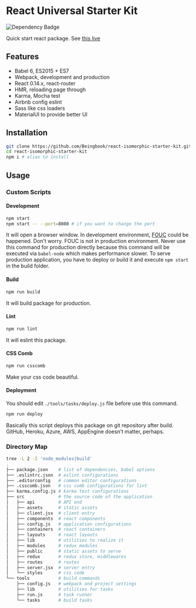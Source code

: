 # React Universal Starter Kit
![Dependency Badge](https://david-dm.org/Beingbook/react-universal-starter-kit.svg)

Quick start react package. See [this live](http://react-isomorphic.herokuapp.com/)

## Features

* Babel 6, ES2015 + ES7
* Webpack, development and production
* React 0.14.x, react-router
* HMR, reloading page through
* Karma, Mocha test
* Airbnb config eslint
* Sass like css loaders
* MaterialUI to provide better UI

## Installation

```sh
git clone https://github.com/Beingbook/react-isomorphic-starter-kit.git
cd react-isomorphic-starter-kit
npm i # alias to install
```

## Usage

### Custom Scripts

#### Development

```sh
npm start
npm start -- --port=8080 # if you want to change the port
```

It will open a browser window.
In development environment, [FOUC](https://en.wikipedia.org/wiki/Flash_of_unstyled_content) could be happened.
Don't worry. FOUC is not in production environment.
Never use this command for production directly because this command will be executed via `babel-node` which makes performance slower.
To serve production application, you have to deploy or build it and execute `npm start` in the build folder.

#### Build

```sh
npm run build
```

It will build package for production.

#### Lint

```sh
npm run lint
```

It will eslint this package.

#### CSS Comb

```sh
npm run csscomb
```

Make your css code beautiful.

#### Deployment

You should edit `./tools/tasks/deploy.js` file before use this command.

```sh
npm run deploy
```

Basically this script deploys this package on git repository after build.
GitHub, Heroku, Azure, AWS, AppEngine doesn't matter, perhaps.

### Directory Map

```sh
tree -L 2 -I 'node_modules|build'
.
├── package.json    # list of dependencies, babel options
├── .eslintrc.json  # eslint configurations
├── .editorconfig   # common editor configurations
├── .csscomb.json   # css comb configurations for lint
├── karma.config.js # karma test configurations
├── src             # the source code of the application
│   ├── api         # API end
│   ├── assets      # static assets
│   ├── client.jsx  # client entry
│   ├── components  # react components
│   ├── config.js   # application configurations
│   ├── containers  # react containers
│   ├── layouts     # react layouts
│   ├── lib         # utilities to realize it
│   ├── modules     # redux modules
│   ├── public      # static assets to serve
│   ├── redux       # redux store, middlewares
│   ├── routes      # routes
│   ├── server.jsx  # server entry
│   └── styles      # css code
└── tools           # build commands
    ├── config.js   # webpack and project settings
    ├── lib         # utilities for tasks
    ├── run.js      # task runner
    └── tasks       # build tasks
```

